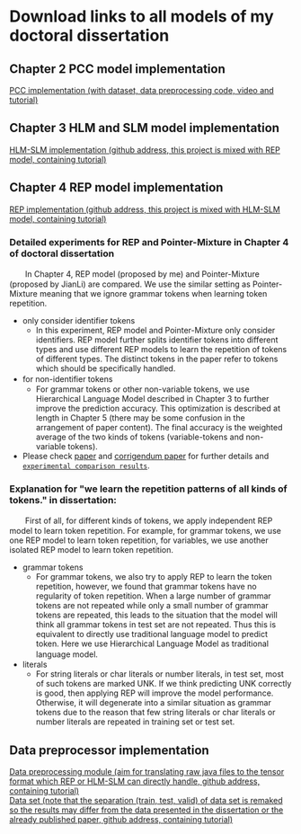 # Download links to all models of my doctoral dissertation

## Chapter 2 PCC model implementation
[PCC implementation (with dataset, data preprocessing code, video and tutorial)](https://github.com/yangyixiaof/CodeCompletionPlugin)  

## Chapter 3 HLM and SLM model implementation
[HLM-SLM implementation (github address, this project is mixed with REP model, containing tutorial)](https://github.com/GrowingCode/FrameTokenMemAtten)  

## Chapter 4 REP model implementation
[REP implementation (github address, this project is mixed with HLM-SLM model, containing tutorial)](https://github.com/GrowingCode/FrameTokenMemAtten)

### Detailed experiments for REP and Pointer-Mixture in Chapter 4 of doctoral dissertation
　　In Chapter 4, REP model (proposed by me) and Pointer-Mixture (proposed by JianLi) are compared. We use the similar setting as Pointer-Mixture meaning that we ignore grammar tokens when learning token repetition. 
* only consider identifier tokens
   * In this experiment, REP model and Pointer-Mixture only consider identifiers. REP model further splits identifier tokens into different types and use different REP models to learn the repetition of tokens of different types. The distinct tokens in the paper refer to tokens which should be specifically handled. 
* for non-identifier tokens　
   * For grammar tokens or other non-variable tokens, we use Hierarchical Language Model described in Chapter 3 to further improve the prediction accuracy. This optimization is described at length in Chapter 5 (there may be some confusion in the arrangement of paper content). The final accuracy is the weighted average of the two kinds of tokens (variable-tokens and non-variable tokens). 
* Please check [paper](https://doi.org/10.1142/S0218194019400229) and [corrigendum paper](https://arxiv.org/abs/2005.04137) for further details and [`experimental comparison results`](https://arxiv.org/abs/2005.04137). 

### Explanation for "we learn the repetition patterns of all kinds of tokens." in dissertation: 
　　First of all, for different kinds of tokens, we apply independent REP model to learn token repetition. For example, for grammar tokens, we use one REP model to learn token repetition, for variables, we use another isolated REP model to learn token repetition. 
<br>
* grammar tokens
    * For grammar tokens, we also try to apply REP to learn the token repetition, however, we found that grammar tokens have no regularity of token repetition. When a large number of grammar tokens are not repeated while only a small number of grammar tokens are repeated, this leads to the situation that the model will think all grammar tokens in test set are not repeated. Thus this is equivalent to directly use traditional language model to predict token. Here we use Hierarchical Language Model as traditional language model.　
* literals
    * For string literals or char literals or number literals, in test set, most of such tokens are marked UNK. If we think predicting UNK correctly is good, then applying REP will improve the model performance. Otherwise, it will degenerate into a similar situation as grammar tokens due to the reason that few string literals or char literals or number literals are repeated in training set or test set. 

## Data preprocessor implementation
[Data preprocessing module (aim for translating raw java files to the tensor format which REP or HLM-SLM can directly handle, github address, containing tutorial)](https://github.com/GrowingCode/JavaCodePreProcess.git)  
[Data set (note that the separation (train, test, valid) of data set is remaked so the results may differ from the data presented in the dissertation or the already published paper, github address, containing tutorial)](https://github.com/GrowingCode/CodeCorpus.git)  



